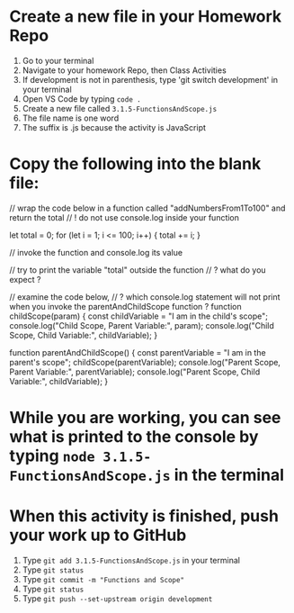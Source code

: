 # Create a new file in your Homework Repo
1. Go to your terminal
2. Navigate to your homework Repo, then Class Activities
3. If development is not in parenthesis, type 'git switch development' in your terminal
4. Open VS Code by typing `code .`
5. Create a new file called `3.1.5-FunctionsAndScope.js`
  1. The file name is one word
  2. The suffix is .js because the activity is JavaScript

# Copy the following into the blank file:

// wrap the code below in a function called "addNumbersFrom1To100" and return the total
// ! do not use console.log inside your function

let total = 0;
for (let i = 1; i <= 100; i++) {
  total += i;
}

// invoke the function and console.log its value

// try to print the variable "total" outside the function
// ? what do you expect ?

// examine the code below,
// ? which console.log statement will not print when you invoke the parentAndChildScope function ?
function childScope(param) {
  const childVariable = "I am in the child's scope";
  console.log("Child Scope, Parent Variable:", param);
  console.log("Child Scope, Child Variable:", childVariable);
}

function parentAndChildScope() {
  const parentVariable = "I am in the parent's scope";
  childScope(parentVariable);
  console.log("Parent Scope, Parent Variable:", parentVariable);
  console.log("Parent Scope, Child Variable:", childVariable);
}

# While you are working, you can see what is printed to the console by typing `node 3.1.5-FunctionsAndScope.js` in the terminal

# When this activity is finished, push your work up to GitHub
1. Type `git add 3.1.5-FunctionsAndScope.js` in your terminal
2. Type `git status`
3. Type `git commit -m "Functions and Scope"`
4. Type `git status`
5. Type `git push --set-upstream origin development`
